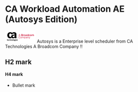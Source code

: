 # CA Workload Automation AE (Autosys Edition)
<a href='https://github.com'><img src='images/CA-Broadcom_Horizontal_red-black_RGB.svg' width='100' alt='CA Logo' /></a> Autosys is a Enterprise level scheduler from CA Technologies A Broadcom Company !!

## H2 mark
#### H4 mark
- Bullet mark

